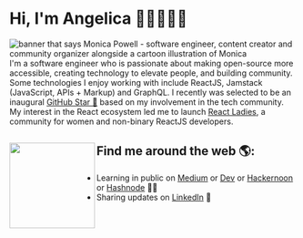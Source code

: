 # Hi, I'm Angelica 👋🏾👩🏽‍💻

<img src="https://raw.githubusercontent.com/M0nica/M0nica/master/gh-header-image-cropped.png" alt="banner that says Monica Powell - software engineer, content creator and community organizer alongside a cartoon illustration of Monica">
I'm a software engineer who is passionate about making open-source more accessible, creating technology to elevate people, and building community. Some technologies I enjoy working with include ReactJS, Jamstack (JavaScript, APIs + Markup) and GraphQL. I recently was selected to be an inaugural <a href="https://stars.github.com/">GitHub Star 🌟</a> based on my involvement in the tech community.  My interest in the React ecosystem led me to launch <a href="https://www.meetup.com/React-Ladies/">React Ladies</a>, a community for women and non-binary ReactJS developers.


## Find me around the web 🌎: <a href="https://github.com/sponsors/angelicadietzel"><img align="left" width="150" height="150" src="https://github.com/M0nica/M0nica/blob/main/octomonica/m0nica-octocat-rotating.gif?raw=true"></a>
- Learning in public on <a href="https://www.medium.com/@angelicacodes">Medium</a> or <a href="https://dev.to/angelicadietzel">Dev</a> or <a href="https://hackernoon.com/u/angelica-dietzel">Hackernoon</a> or <a href="https://hashnode.com/@angelicacodes">Hashnode</a> ✍🏾
- Sharing updates on <a href="https://www.linkedin.com/in/angelicadietzel/">LinkedIn</a> 💼
